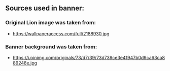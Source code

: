 ## Sources used in banner: ##
### Original Lion image was taken from: ###
* https://wallpaperaccess.com/full/2188930.jpg

### Banner background was taken from: ###
* https://i.pinimg.com/originals/73/d7/39/73d739ce3e41947b0d9ca63ca889248e.jpg